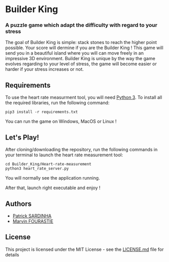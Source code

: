 # Builder King

### A puzzle game which adapt the difficulty with regard to your stress
The goal of Builder King is simple: stack stones to reach the higher point possible. Your score will dermine if you are the Builder King ! This game will send you in a beautiful island where you will can move freely in an impressive 3D environment.
Builder King is unique by the way the game evolves regarding to your level of stress, the game will become easier or harder if your stress increases or not. 

## Requirements
To use the heart rate measurment tool, you will need [Python 3](https://www.python.org/downloads/). To install all the required libraries, run the following command:
```
pip3 install -r requirements.txt
```
You can run the game on Windows, MacOS or Linux !

## Let's Play!
After cloning/downloading the repository, run the following commands in your terminal to launch the heart rate measurement tool:
```
cd Builder_King/Heart-rate-measurement
python3 heart_rate_server.py
```
You will normally see the application running.

After that, launch right executable and enjoy !

## Authors
* [Patrick SARDINHA](https://github.com/sardinhapatrick)
* [Marvin FOURASTIE](https://github.com/fourastiemarvin)

## License
This project is licensed under the MIT License - see the [LICENSE.md](https://github.com/fourastiemarvin/Builder_King/blob/master/LICENSE.md) file for details



